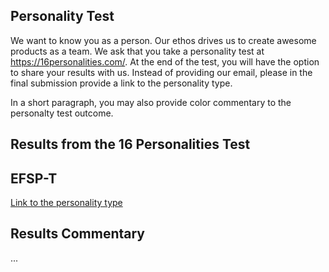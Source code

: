 ## Personality Test
We want to know you as a person. Our ethos drives us to create awesome products as a team. We ask that you take a personality test at https://16personalities.com/. At the end of the test, you will have the option to share your results with us. Instead of providing our email, please in the final submission provide a link to the personality type.

In a short paragraph, you may also provide color commentary to the personalty test outcome.

## Results from the 16 Personalities Test
## EFSP-T
[Link to the personality type](https://www.16personalities.com/esfp-personality "ESFP")

## Results Commentary
...
